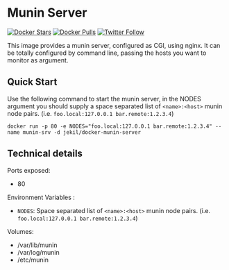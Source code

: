 # Munin Server

[![Docker Stars](https://img.shields.io/docker/stars/jekil/docker-munin-server.svg)](https://hub.docker.com/r/jekil/docker-munin-server/)
[![Docker Pulls](https://img.shields.io/docker/pulls/jekil/docker-munin-server.svg)](https://hub.docker.com/r/jekil/docker-munin-server/)
[![Twitter Follow](https://img.shields.io/twitter/follow/jekil.svg?style=social)](https://twitter.com/jekil)

This image provides a munin server, configured as CGI, using nginx.
It can be totally configured by command line, passing the hosts you want to monitor as argument.

## Quick Start

Use the following command to start the munin server, in the NODES argument you should supply a space separated list of `<name>:<host>` munin node pairs. (i.e. `foo.local:127.0.0.1 bar.remote:1.2.3.4`)

    docker run -p 80 -e NODES="foo.local:127.0.0.1 bar.remote:1.2.3.4" --name munin-srv -d jekil/docker-munin-server

## Technical details

Ports exposed:

* 80

Environment Variables :

* `NODES`: Space separated list of `<name>:<host>` munin node pairs. (i.e. `foo.local:127.0.0.1 bar.remote:1.2.3.4`)

Volumes:

* /var/lib/munin
* /var/log/munin
* /etc/munin
